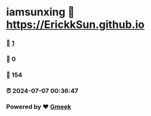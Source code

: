 # iamsunxing :link: https://ErickkSun.github.io 
### :page_facing_up: [1](https://ErickkSun.github.io/tag.html) 
### :speech_balloon: 0 
### :hibiscus: 154 
### :alarm_clock: 2024-07-07 00:36:47 
### Powered by :heart: [Gmeek](https://github.com/Meekdai/Gmeek)

